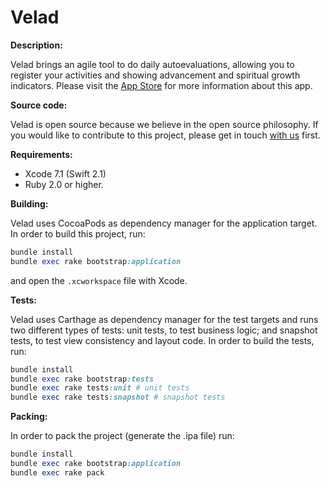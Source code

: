 Velad
=====

__Description:__

Velad brings an agile tool to do daily autoevaluations, allowing you to register your activities and showing advancement and spiritual growth indicators. Please visit the [App Store](https://itunes.apple.com/us/app/velad/id1046170047) for more information about this app.

__Source code:__

Velad is open source because we believe in the open source philosophy. If you would like to contribute to this project, please get in touch [with us](mailto:mlopez@avanzadacatolica.org) first.

__Requirements:__

* Xcode 7.1 (Swift 2.1)
* Ruby 2.0 or higher.

__Building:__

Velad uses CocoaPods as dependency manager for the application target. In order to build this project, run:

```ruby
bundle install
bundle exec rake bootstrap:application
```

and open the `.xcworkspace` file with Xcode.

__Tests:__

Velad uses Carthage as dependency manager for the test targets and runs two different types of tests: unit tests, to test business logic; and snapshot tests, to test view consistency and layout code. In order to build the tests, run:

```ruby
bundle install
bundle exec rake bootstrap:tests
bundle exec rake tests:unit # unit tests
bundle exec rake tests:snapshot # snapshot tests
```

__Packing:__

In order to pack the project (generate the .ipa file) run:

```ruby
bundle install
bundle exec rake bootstrap:application
bundle exec rake pack
```
